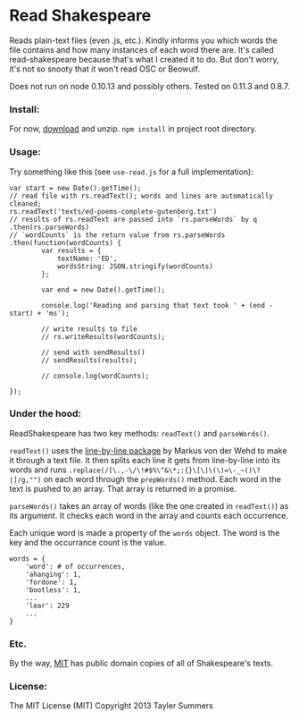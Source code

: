 # Read Shakespeare

Reads plain-text files (even .js, etc.). Kindly informs you which words the file contains and how many instances of each word there are. It's called read-shakespeare because that's what I created it to do. But don't worry, it's not so snooty that it won't read OSC or Beowulf.

Does not run on node 0.10.13 and possibly others. Tested on 0.11.3 and 0.8.7.

### Install:
For now, [download](https://github.com/tayler/read-shakespeare/archive/master.zip) and unzip. `npm install` in project root directory.

### Usage:
Try something like this (see `use-read.js` for a full implementation):

    var start = new Date().getTime();
    // read file with rs.readText(); words and lines are automatically cleaned;
    rs.readText('texts/ed-poems-complete-gutenberg.txt')
    // results of rs.readText are passed into `rs.parseWords` by q
    .then(rs.parseWords)
    // `wordCounts` is the return value from rs.parseWords
    .then(function(wordCounts) {
    		var results = {
    			textName: 'ED',
    			wordsString: JSON.stringify(wordCounts)
    		};
    
    		var end = new Date().getTime();
    
    		console.log('Reading and parsing that text took ' + (end - start) + 'ms');
    
    		// write results to file
    		// rs.writeResults(wordCounts);
    
    		// send with sendResults()
    		// sendResults(results);
    
    		// console.log(wordCounts);
    
    });


### Under the hood:
ReadShakespeare has two key methods: `readText()` and `parseWords()`. 

`readText()` uses the [line-by-line package](https://github.com/RustyMarvin/line-by-line) by Markus von der Wehd to make it through a text file.
It then splits each line it gets from line-by-line into its words and runs `.replace(/[\.,-\/\!#$%\^&\*;:{}\[\]\(\)=\-_~()\?|]/g,"")` on each word through the `prepWords()` method. Each word in the text
is pushed to an array. That array is returned in a promise.

`parseWords()` takes an array of words (like the one created in `readText()`) as its argument. It checks each word in the array
and counts each occurrence.

Each unique word is made a property of the `words` object. The word is the key and the occurrance count is the value.

    words = {
        'word': # of occurrences,
        'ahanging': 1,
        'fordone': 1,
        'bootless': 1,
        ...
        'lear': 229
        ...
    }

### Etc.
By the way, [MIT](http://shakespeare.mit.edu/) has public domain copies of all of Shakespeare's texts.

### License:
The MIT License (MIT)
Copyright 2013 Tayler Summers
